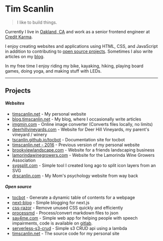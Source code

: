 # Tim Scanlin

> I like to build things.

Currently I live in <a href="https://www.google.com/maps/place/Oakland,+CA/" target="_blank">Oakland, CA</a> and work as a senior frontend engineer at <a href="https://www.creditkarma.com/" target="_blank">Credit Karma</a>.

I enjoy creating websites and applications using HTML, CSS, and JavaScript in addition to contributing to <a href="https://github.com/tscanlin/" target="_blank">open source projects</a>. Sometimes I also write articles on my <a href="https://blog.timscanlin.net/" target="_blank">blog</a>.

In my free time I enjoy riding my bike, kayaking, hiking, playing board games, doing yoga, and making stuff with LEDs.

---

## Projects

#### *Websites*

- [timscanlin.net](http://www.timscanlin.net/) - My personal website
- [blog.timscanlin.net](https://blog.timscanlin.net/) - My blog, where I occasionally write articles
- [imgmin.com](https://imgmin.com/) - Online image converter (Converts files locally, no limits)
- [deerhillvineyards.com](https://www.deerhillvineyards.com/) - Website for Deer Hill Vineyards, my parent's vineyard / winery
- [tscanlin.github.io/tocbot](http://tscanlin.github.io/tocbot/) - Documentation site for tocbot
- [timscanlin.net - 2016](https://www.timscanlin.net/archive/index-20161214.html) - Previous version of my personal website
- [brookviewlandscape.com](https://brookviewlandscape.com/) - Website for a friends landscaping business
- [lamorindawinegrowers.com](https://lamorindawinegrowers.com/) - Website for the Lamorinda Wine Growers Association
- [svgsplit.com](https://svgsplit.com/) - Simple tool I created long ago to split icon layers from an SVG
- [drscanlin.com](https://drscanlin.com/) - My Mom's psychology website from way back

#### *Open source*

- [tocbot](https://github.com/tscanlin/tocbot) - Generate a dynamic table of contents for a webpage
- [next-blog](https://github.com/tscanlin/next-blog) - Simple blogging for next.js
- [css-razor](https://github.com/tscanlin/css-razor) - Remove unused CSS quickly and efficiently
- [processmd](https://github.com/tscanlin/processmd) - Process/convert markdown files to json
- [say4me.com](https://www.say4me.com/) - Simple web app for helping people with speech impairments, code is available on [gitlab](https://gitlab.com/tscanlin/say4me.com).
- [serverless-s3-crud](https://github.com/tscanlin/serverless-s3-crud) - Simple s3 CRUD api using a lambda
- [timscanlin.net](https://gitlab.com/tscanlin/timscanlin.net) - The source code for my personal site

